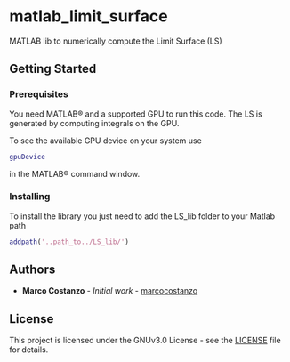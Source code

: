 # matlab_limit_surface

MATLAB lib to numerically compute the Limit Surface (LS)

## Getting Started

### Prerequisites

You need MATLAB® and a supported GPU to run this code. The LS is generated by computing integrals on the GPU.

To see the available GPU device on your system use

```matlab
gpuDevice
```

in the MATLAB® command window.

### Installing

To install the library you just need to add the LS_lib folder to your Matlab path

```matlab
addpath('..path_to../LS_lib/')
```

## Authors

* **Marco Costanzo** - *Initial work* - [marcocostanzo](https://github.com/marcocostanzo)

## License

This project is licensed under the GNUv3.0 License - see the [LICENSE](LICENSE) file for details.

